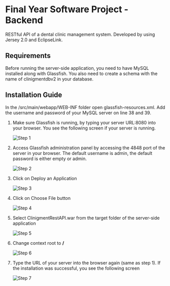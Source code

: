 <h1>Final Year Software Project - Backend</h1>
<p>RESTful API of a dental clinic management system. Developed by using Jersey 2.0 and EclipseLink.</p>
<h2>Requirements</h2>
<p>Before running the server-side application, you need to have MySQL installed along with Glassfish. You also need to create a schema with the name of clinigmentdbv2 in your database.</p>
<h2>Installation Guide</h2>
<p>In the /src/main/webapp/WEB-INF folder open glassfish-resources.xml. Add the username and password of your MySQL server on line 38 and 39.</p>
<ol>
<li>
  <p>Make sure Glassfish is running, by typing your server URL:8080 into your browser. You see the following screen if your server is running.</p>
  <img src="http://176.32.230.250/lastminute84.com/images/step1.png" alt="Step 1" />
</li>
<li>
  <p>Access Glassfish administration panel by accessing the 4848 port of the server in your browser. The default username is admin, the default password is either empty or admin.</p>
  <img src="http://176.32.230.250/lastminute84.com/images/step2.png" alt="Step 2" />  
</li>
<li>
  <p>Click on Deploy an Application</p>
  <img src="http://176.32.230.250/lastminute84.com/images/step3.png" alt="Step 3" />
</li>
<li>
  <p>Click on Choose File button</p>
  <img src="http://176.32.230.250/lastminute84.com/images/step4.png" alt="Step 4" />
</li>
<li>
  <p>Select ClinigmentRestAPI.war from the target folder of the server-side application</p>
  <img src="http://176.32.230.250/lastminute84.com/images/step5.png" alt="Step 5" />
</li>
<li>
  <p>Change context root to <strong>/</strong></p>
  <img src="http://176.32.230.250/lastminute84.com/images/step6.png" alt="Step 6" />
</li>
<li>
  <p>Type the URL of your server into the browser again (same as step 1). If the installation was successful, you see the following screen</p>
  <img src="http://176.32.230.250/lastminute84.com/images/step7.png" alt="Step 7" />
</li>
</ol>
